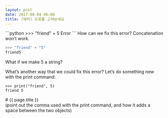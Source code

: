 ```yaml
---
layout: post
date: 2017-08-04 00:00
title: (에러) 오류를 고쳐보세요
---
```


<div id="ppt" markdown="1">
```python
>>> "friend" + 5
Error
```
How can we fix this error?
Concatenation won’t work.

```python
>>> "friend" + "5"
friend5 
```
What if we make 5 a string?

What’s another way that we could fix this error?
Let’s do something new with the print command:

```
>>> print("friend", 5)
friend 5
```
</div>

<div id="desc" markdown="1">
# {{ page.title }}

<div class="teacher">
(point out the comma used with the print command, and how it adds a space between the two objects)
</div>

</div>